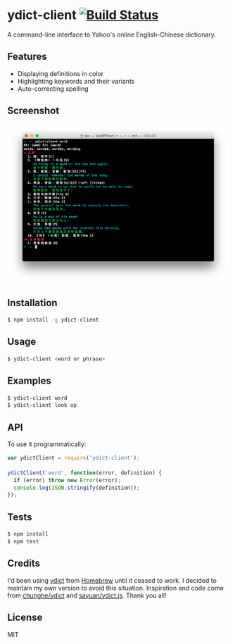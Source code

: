 # ydict-client [![Build Status](https://travis-ci.org/gnowoel/ydict-client.svg?branch=master)](https://travis-ci.org/gnowoel/ydict-client)

A command-line interface to Yahoo's online English-Chinese dictionary.

## Features

* Displaying definitions in color
* Highlighting keywords and their variants
* Auto-correcting spelling

## Screenshot

![ydict-client](screenshot.png)

## Installation

```bash
$ npm install -g ydict-client
```

## Usage

```bash
$ ydict-client <word or phrase>
```

## Examples

```bash
$ ydict-client word
$ ydict-client look up
```

## API

To use it programmatically:

```javascript
var ydictClient = require('ydict-client');

ydictClient('word', function(error, definition) {
  if (error) throw new Error(error);
  console.log(JSON.stringify(definition));
});
```

## Tests

```bash
$ npm install
$ npm test
```

## Credits

I'd been using [ydict](https://github.com/chenpc/ydict) from [Homebrew](https://github.com/Homebrew/homebrew/blob/master/Library/Formula/ydict.rb) until it ceased to work. I decided to maintain my own version to avoid this situation. Inspiration and code come from [chunghe/ydict](https://github.com/chunghe/ydict) and [sayuan/ydict.js](https://github.com/sayuan/ydict.js). Thank you all!

## License

MIT
